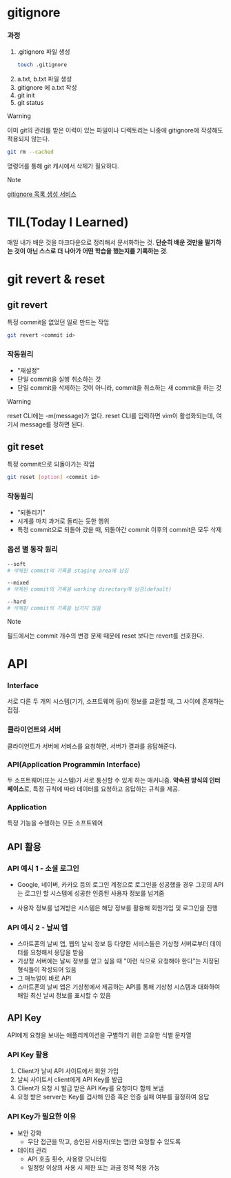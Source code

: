 # gitignore
### 과정
1. .gitignore 파일 생성
   ```bash
   touch .gitignore
   ```
2. a.txt, b.txt 파일 생성
3. gitignore 에 a.txt 작성
4. git init
5. git status

>[!WARNING]
>이미 git의 관리를 받은 이력이 있는 파일이나 디렉토리는 나중에 gitignore에 작성해도 적용되지 않는다.
>```bash
>git rm --cached
>```
>명령어를 통해 git 캐시에서 삭제가 필요하다.


>[!NOTE]
>[gitignore 목록 생성 서비스](https://www.toptal.com/developers/gitignore/)

# TIL(Today I Learned)
매일 내가 배운 것을 마크다운으로 정리해서 문서화하는 것. **단순히 배운 것만을 필기하는 것이 아닌 스스로 더 나아가 어떤 학습을 했는지를 기록하는 것**.


# git revert & reset

## git revert

특정 commit을 없었던 일로 만드는 작업
```bash
git revert <commit id>
```
### 작동원리

- "재설정"
- 단일 commit을 실행 취소하는 것
- 단일 commit을 삭제하는 것이 아니라, commit을 취소하는 새 commit을 하는 것

>[!WARNING]
reset CLI에는 -m(message)가 없다. reset CLI를 입력하면 vim이 활성화되는데, 여기서 message를 정하면 된다.

## git reset
특정 commit으로 되돌아가는 작업
```bash
git reset [option] <commit id>
```
### 작동원리
- "되돌리기"
- 시계를 마치 과거로 돌리는 듯한 행위
- 특정 commit으로 되돌아 갔을 때, 되돌아간 commit 이후의 commit은 모두 삭제

### 옵션 별 동작 원리
```bash
--soft
# 삭제된 commit의 기록을 staging area에 남김

--mixed
# 삭제된 commit의 기록을 working directory에 남김(default)

--hard
# 삭제된 commit의 기록을 남기지 않음
```
>[!NOTE]
필드에서는 commit 개수의 변경 문제 때문에 reset 보다는 revert를 선호한다.

# API
### Interface
서로 다른 두 개의 시스템(기기, 소프트웨어 등)이 정보를 교환할 때, 그 사이에 존재하는 접점.
### 클라이언트와 서버
클라이언트가 서버에 서비스를 요청하면, 서버가 결과를 응답해준다.
### API(Application Programmin Interface)
두 소프트웨어(또는 시스템)가 서로 통신할 수 있게 하는 매커니즘. **약속된 방식의 인터페이스**로, 특정 규칙에 따라 데이터를 요청하고 응답하는 규칙을 제공.
### Application
특정 기능을 수행하는 모든 소프트웨어
## API 활용
### API 예시 1 - 소셜 로그인
- Google, 네이버, 카카오 등의 로그인 계정으로 로그인을 성공했을 경우 그곳의 API는 로그인 할 시스템에 성공한 인증된 사용자 정보를 넘겨줌

- 사용자 정보를 넘겨받은 시스템은 해당 정보를 활용해 회원가입 및 로그인을 진행

### API 예시 2 - 날씨 앱
- 스마트폰의 날씨 앱, 웹의 날씨 정보 등 다양한 서비스들은 기상청 서버로부터 데이터를 요청해서 응답을 받음
- 기상청 서버에는 날씨 정보를 얻고 싶을 때 "이런 식으로 요청해야 한다"는 지정된 형식들이 작성되어 있음
- 그 매뉴얼이 바로 API
- 스마트폰의 날씨 앱은 기상청에서 제공하는 API를 통해 기상청 시스템과 대화하여 매일 최신 날씨 정보를 표시할 수 있음

## API Key
API에게 요청을 보내는 애플리케이션을 구별하기 위한 고유한 식별 문자열

### API Key 활용
1. Client가 날씨 API 사이트에서 회원 가입
2. 날씨 사이트서 client에게 API Key를 발급
3. Client가 요청 시 발급 받은 API Key를 요청마다 함께 보냄
4. 요청 받은 server는 Key를 겁사해 인증 혹은 인증 실패 여부를 결정하여 응답

### API Key가 필요한 이유
- 보안 강화
  - 무단 접근을 막고, 승인된 사용자(또는 앱)만 요청할 수 있도록
- 데이터 관리
  - API 호출 횟수, 사용량 모니터링
  - 일정량 이상의 사용 시 제한 또는 과금 정책 적용 가능